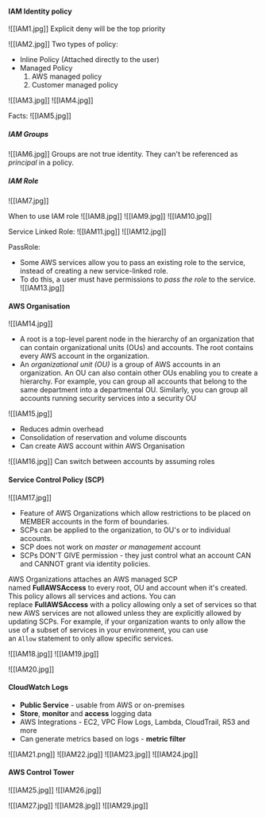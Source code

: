#### IAM Identity policy
![[IAM1.jpg]]
Explicit deny will be the top priority

![[IAM2.jpg]]
Two types of policy:
* Inline Policy (Attached directly to the user)
* Managed Policy
   1. AWS managed policy
   2. Customer managed policy

![[IAM3.jpg]]
![[IAM4.jpg]]

Facts:
![[IAM5.jpg]]

##### IAM Groups
![[IAM6.jpg]]
Groups are not true identity. They can't be referenced as *principal* in a policy.


##### IAM Role
![[IAM7.jpg]]

When to use IAM role
![[IAM8.jpg]]
![[IAM9.jpg]]
![[IAM10.jpg]]

Service Linked Role:
![[IAM11.jpg]]
![[IAM12.jpg]]

PassRole:
* Some AWS services allow you to pass an existing role to the service, instead of creating a new service-linked role.
* To do this, a user must have permissions to _pass the role_ to the service.
![[IAM13.jpg]]


#### AWS Organisation
![[IAM14.jpg]]
* A root is a top-level parent node in the hierarchy of an organization that can contain organizational units (OUs) and accounts. The root contains every AWS account in the organization.
* An _organizational unit (OU)_ is a group of AWS accounts in an organization. An OU can also contain other OUs enabling you to create a hierarchy. For example, you can group all accounts that belong to the same department into a departmental OU. Similarly, you can group all accounts running security services into a security OU

![[IAM15.jpg]]

* Reduces admin overhead
* Consolidation of reservation and volume discounts
* Can create AWS account within AWS Organisation

![[IAM16.jpg]]
Can switch between accounts by assuming roles

#### Service Control Policy (SCP)
![[IAM17.jpg]]

* Feature of AWS Organizations which allow restrictions to be placed on MEMBER accounts in the form of boundaries.
* SCPs can be applied to the organization, to OU's or to individual accounts.
* SCP does not work on *master or management* account
* SCPs DON'T GIVE permission - they just control what an account CAN and CANNOT grant via identity policies.

AWS Organizations attaches an AWS managed SCP named **FullAWSAccess** to every root, OU and account when it's created. This policy allows all services and actions. You can replace **FullAWSAccess** with a policy allowing only a set of services so that new AWS services are not allowed unless they are explicitly allowed by updating SCPs. For example, if your organization wants to only allow the use of a subset of services in your environment, you can use an `Allow` statement to only allow specific services.

![[IAM18.jpg]]
![[IAM19.jpg]]

![[IAM20.jpg]]

#### CloudWatch Logs
* **Public Service** - usable from AWS or on-premises
*  **Store**, **monitor** and **access** logging data
* AWS Integrations - EC2, VPC Flow Logs, Lambda, CloudTrail, R53 and more
* Can generate metrics based on logs - **metric filter**

![[IAM21.png]]
![[IAM22.jpg]]
![[IAM23.jpg]]
![[IAM24.jpg]]


#### AWS Control Tower
![[IAM25.jpg]]
![[IAM26.jpg]]

![[IAM27.jpg]]
![[IAM28.jpg]]
![[IAM29.jpg]]
